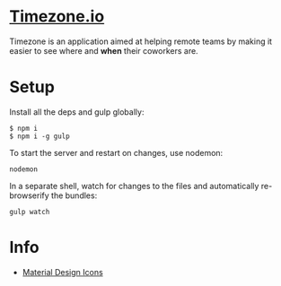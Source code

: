 # [Timezone.io](http://timezone.io)

Timezone is an application aimed at helping remote teams by making it easier
to see where and **when** their coworkers are.

# Setup

Install all the deps and gulp globally:

```shell
$ npm i
$ npm i -g gulp
```

To start the server and restart on changes, use nodemon:
```shell
nodemon
```

In a separate shell, watch for changes to the files and automatically
re-browserify the bundles:
```shell
gulp watch
```

# Info

- [Material Design Icons](https://www.google.com/design/icons/)

